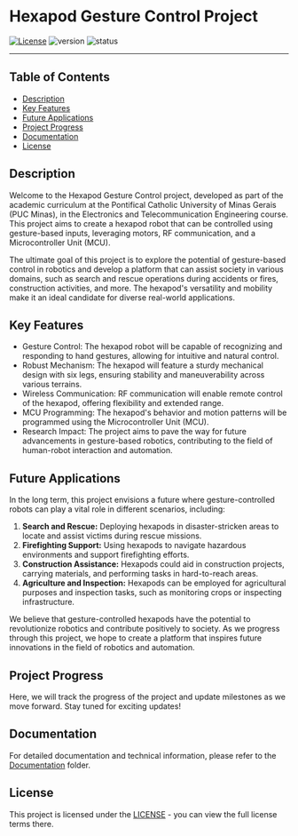 # Hexapod Gesture Control Project

[![License](https://shields.io/badge/license-MIT-informational)](https://github.com/yvrcodex/AvertBee/blob/main/LICENSE) ![version](https://img.shields.io/badge/version-v0--alpha-orange) ![status](https://img.shields.io/badge/status-active-green)

---

## Table of Contents

- [Description](#description)
- [Key Features](#key-features)
- [Future Applications](#future-applications)
- [Project Progress](#project-progress)
- [Documentation](#documentation)
- [License](#license)

## Description

Welcome to the Hexapod Gesture Control project, developed as part of the academic curriculum at the Pontifical Catholic University of Minas Gerais (PUC Minas), in the Electronics and Telecommunication Engineering course. This project aims to create a hexapod robot that can be controlled using gesture-based inputs, leveraging motors, RF communication, and a Microcontroller Unit (MCU).

The ultimate goal of this project is to explore the potential of gesture-based control in robotics and develop a platform that can assist society in various domains, such as search and rescue operations during accidents or fires, construction activities, and more. The hexapod's versatility and mobility make it an ideal candidate for diverse real-world applications.

## Key Features

- Gesture Control: The hexapod robot will be capable of recognizing and responding to hand gestures, allowing for intuitive and natural control.
- Robust Mechanism: The hexapod will feature a sturdy mechanical design with six legs, ensuring stability and maneuverability across various terrains.
- Wireless Communication: RF communication will enable remote control of the hexapod, offering flexibility and extended range.
- MCU Programming: The hexapod's behavior and motion patterns will be programmed using the Microcontroller Unit (MCU).
- Research Impact: The project aims to pave the way for future advancements in gesture-based robotics, contributing to the field of human-robot interaction and automation.

## Future Applications

In the long term, this project envisions a future where gesture-controlled robots can play a vital role in different scenarios, including:

1. **Search and Rescue:** Deploying hexapods in disaster-stricken areas to locate and assist victims during rescue missions.
2. **Firefighting Support:** Using hexapods to navigate hazardous environments and support firefighting efforts.
3. **Construction Assistance:** Hexapods could aid in construction projects, carrying materials, and performing tasks in hard-to-reach areas.
4. **Agriculture and Inspection:** Hexapods can be employed for agricultural purposes and inspection tasks, such as monitoring crops or inspecting infrastructure.

We believe that gesture-controlled hexapods have the potential to revolutionize robotics and contribute positively to society. As we progress through this project, we hope to create a platform that inspires future innovations in the field of robotics and automation.

## Project Progress

Here, we will track the progress of the project and update milestones as we move forward. Stay tuned for exciting updates!

## Documentation

For detailed documentation and technical information, please refer to the [Documentation](docs/) folder.

## License

This project is licensed under the [LICENSE](LICENSE) - you can view the full license terms there.
